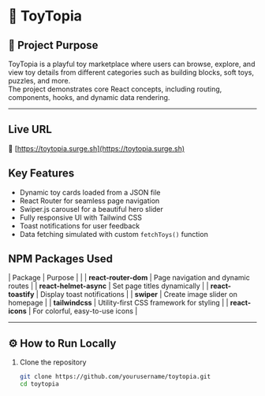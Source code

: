 # 🧸 ToyTopia

## 📘 Project Purpose
ToyTopia is a playful toy marketplace where users can browse, explore, and view toy details from different categories such as building blocks, soft toys, puzzles, and more.  
The project demonstrates core React concepts, including routing, components, hooks, and dynamic data rendering.

---

##  Live URL
🔗 [https://toytopia.surge.sh](https://toytopia.surge.sh)


## Key Features
-  Dynamic toy cards loaded from a JSON file  
-  React Router for seamless page navigation  
-  Swiper.js carousel for a beautiful hero slider  
-  Fully responsive UI with Tailwind CSS  
-  Toast notifications for user feedback  
-  Data fetching simulated with custom `fetchToys()` function  



##  NPM Packages Used
| Package | Purpose |
|
| **react-router-dom** | Page navigation and dynamic routes |
| **react-helmet-async** | Set page titles dynamically |
| **react-toastify** | Display toast notifications |
| **swiper** | Create image slider on homepage |
| **tailwindcss** | Utility-first CSS framework for styling |
| **react-icons** | For colorful, easy-to-use icons |

---

## ⚙️ How to Run Locally
1. Clone the repository  
   ```bash
   git clone https://github.com/yourusername/toytopia.git
   cd toytopia
